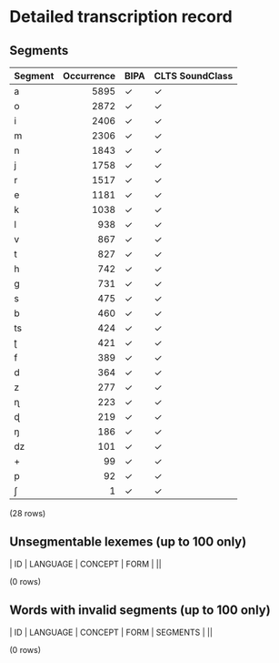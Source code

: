 
# Detailed transcription record

## Segments

| Segment | Occurrence | BIPA | CLTS SoundClass |
|:----------|-------------:|:-------|:------------------|
| a | 5895 | ✓ | ✓ |
| o | 2872 | ✓ | ✓ |
| i | 2406 | ✓ | ✓ |
| m | 2306 | ✓ | ✓ |
| n | 1843 | ✓ | ✓ |
| j | 1758 | ✓ | ✓ |
| r | 1517 | ✓ | ✓ |
| e | 1181 | ✓ | ✓ |
| k | 1038 | ✓ | ✓ |
| l | 938 | ✓ | ✓ |
| v | 867 | ✓ | ✓ |
| t | 827 | ✓ | ✓ |
| h | 742 | ✓ | ✓ |
| g | 731 | ✓ | ✓ |
| s | 475 | ✓ | ✓ |
| b | 460 | ✓ | ✓ |
| ts | 424 | ✓ | ✓ |
| ʈ | 421 | ✓ | ✓ |
| f | 389 | ✓ | ✓ |
| d | 364 | ✓ | ✓ |
| z | 277 | ✓ | ✓ |
| ɳ | 223 | ✓ | ✓ |
| ɖ | 219 | ✓ | ✓ |
| ŋ | 186 | ✓ | ✓ |
| dz | 101 | ✓ | ✓ |
| + | 99 | ✓ | ✓ |
| p | 92 | ✓ | ✓ |
| ʃ | 1 | ✓ | ✓ |

(28 rows)



## Unsegmentable lexemes (up to 100 only)

| ID | LANGUAGE | CONCEPT | FORM |
||

(0 rows)



## Words with invalid segments (up to 100 only)

| ID | LANGUAGE | CONCEPT | FORM | SEGMENTS |
||

(0 rows)


